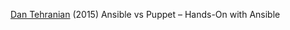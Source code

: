 
[Dan Tehranian](https://dantehranian.wordpress.com/2015/01/20/ansible-vs-puppet-hands-on-with-ansible/)
(2015) Ansible vs Puppet – Hands-On with Ansible

